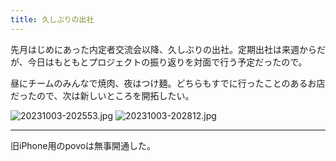 ```yaml
---
title: 久しぶりの出社
---
```


先月はじめにあった内定者交流会以降、久しぶりの出社。定期出社は来週からだが、今日はもともとプロジェクトの振り返りを対面で行う予定だったので。

昼にチームのみんなで焼肉、夜はつけ麺。どちらもすでに行ったことのあるお店だったので、次は新しいところを開拓したい。

![20231003-202553.jpg](https://ceshmina-photos.s3.ap-northeast-1.amazonaws.com/medium/202310/20231003-202553.jpg)
![20231003-202812.jpg](https://ceshmina-photos.s3.ap-northeast-1.amazonaws.com/medium/202310/20231003-202812.jpg)

---

旧iPhone用のpovoは無事開通した。
